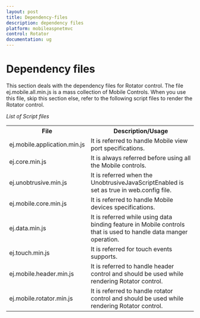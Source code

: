 ```yaml
---
layout: post
title: Dependency-files
description: dependency files
platform: mobileaspnetmvc
control: Rotator
documentation: ug
---
```


# Dependency files

This section deals with the dependency files for Rotator control. The file ej.mobile.all.min.js is a mass collection of Mobile Controls. When you use this file, skip this section else, refer to the following script files to render the Rotator control.


_List of Script files_
<table>
<tr>
<th>
File</th><th>
Description/Usage</th></tr>
<tr>
<td>
ej.mobile.application.min.js</td><td>
It is referred to handle Mobile view port specifications.</td></tr>
<tr>
<td>
ej.core.min.js</td><td>
It is always referred before using all the Mobile controls.</td></tr>
<tr>
<td>
ej.unobtrusive.min.js</td><td>
It is referred when the UnobtrusiveJavaScriptEnabled is set as true in web.config file.</td></tr>
<tr>
<td>
ej.mobile.core.min.js</td><td>
It is referred to handle Mobile devices specifications.</td></tr>
<tr>
<td>
ej.data.min.js</td><td>
It is referred while using data binding feature in Mobile controls that is used to handle data manger operation.</td></tr>
<tr>
<td>
ej.touch.min.js</td><td>
It is referred for touch events supports.</td></tr>
<tr>
<td>
ej.mobile.header.min.js</td><td>
It is referred to handle header control and should be used while rendering Rotator control.</td></tr>
<tr>
<td>
ej.mobile.rotator.min.js</td><td>
It is referred to handle rotator control and should be used while rendering Rotator control.</td></tr>
</table>

